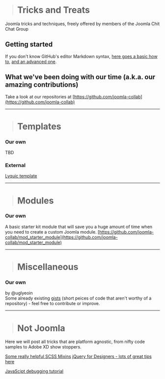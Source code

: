> # Tricks and Treats
Joomla tricks and techniques, freely offered by members of the Joomla Chit Chat Group

## Getting started

If you don't know GitHub's editor Markdown syntax, [here goes a basic how to](https://guides.github.com/features/mastering-markdown), [and an advanced one](https://help.github.com/articles/basic-writing-and-formatting-syntax).

## What we've been doing with our time (a.k.a. our amazing contributions)

Take a look at our repositories at [https://github.com/joomla-collab](https://github.com/joomla-collab)

--------------------

> # Templates  

### Our own

TBD

### External

[Lyquic template](https://github.com/Lyquix/tpl_lyquix)

--------------------

> # Modules

### Our own

A basic starter kit module that will save you a huge amount of time when you need to create a custom Joomla module.
[https://github.com/joomla-collab/mod_starter_module](https://github.com/joomla-collab/mod_starter_module)

--------------------

> # Miscellaneous

### Our own

by @uglyeoin  
Some already existing [gists](https://gist.github.com/uglyeoin) (short peices of code that aren't worthy of a repository) - feel free to contribute or improve.

--------------------

> # Not Joomla

Here we will post all tricks that are platform agnostic, from nifty code samples to Adobe XD show stoppers.

[Some really helpful SCSS Mixins](https://engageinteractive.co.uk/blog/top-10-scss-mixins)
[jQuery for Designers - lots of great tips here](http://jqueryfordesigners.com/media/debuggers.mp4)

[JavaScipt debugging tutorial](https://developers.google.com/web/tools/chrome-devtools/javascript/breakpoints)

